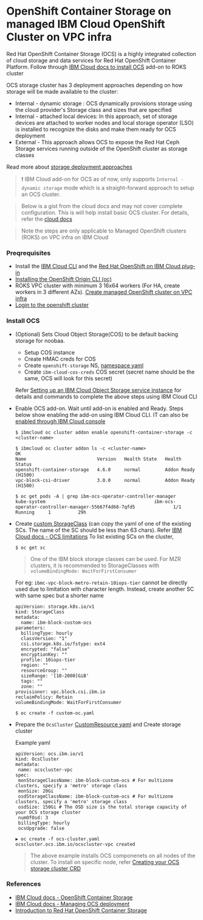 # OpenShift Container Storage on managed IBM Cloud OpenShift Cluster on VPC infra

Red Hat OpenShift Container Storage (OCS) is a highly integrated collection of cloud storage and data services for Red Hat OpenShift Container Platform. Follow through [IBM Cloud docs to install OCS](https://cloud.ibm.com/docs/openshift?topic=openshift-ocs-storage-prep) add-on to ROKS cluster 

OCS storage cluster has 3 deployment approaches depending on how storage will be made available to the cluster:

- Internal - dynamic storage : OCS dynamically provisions storage using the cloud provider's Storage class and sizes that are specified
- Internal - attached local devices: In this approach, set of storage devices are attached to worker nodes and local storage operator (LSO) is installed to recognize the disks and make them ready for OCS deployment
- External - This approach allows OCS to expose the Red Hat Ceph Storage services running outside of the OpenShift cluster as storage classes

Read more about [storage deployment approaches](https://access.redhat.com/documentation/en-us/red_hat_openshift_container_storage/4.6/html/planning_your_deployment/ocs-architecture_rhocs#storage-cluster-deployment-approaches_rhocs)

> :exclamation: IBM Cloud add-on for OCS as of now, only supports `Internal - dynamic storage` mode which is a straight-forward approach to setup an OCS cluster. 

> Below is a gist from the cloud docs and may not cover complete configuration. This is will help install basic OCS cluster. For details, refer the [cloud docs](https://cloud.ibm.com/docs/openshift?topic=openshift-ocs-storage-prep)

> Note the steps are only applicable to Managed OpenShift clusters (ROKS) on VPC infra on IBM Cloud

### Preqrequisites

- Install the [IBM Cloud CLI](https://cloud.ibm.com/docs/cli?topic=cli-install-ibmcloud-cli) and the [Red Hat OpenShift on IBM Cloud plug-in](https://cloud.ibm.com/docs/openshift?topic=openshift-openshift-cli#cs_cli_install_steps)
- [Installing the OpenShift Origin CLI (oc)](https://cloud.ibm.com/docs/openshift?topic=openshift-openshift-cli#cli_oc)
- ROKS VPC cluster with minimum 3 16x64 workers (For HA, create workers in 3 different AZs). [Create managed OpenShift cluster on VPC infra](https://cloud.ibm.com/docs/openshift?topic=openshift-clusters#clusters_vpcg2)
- [Login to the openshift cluster](https://cloud.ibm.com/docs/openshift?topic=openshift-access_cluster#access_public_se)



### Install OCS

- (Optional) Sets Cloud Object Storage(COS) to be default backing storage for noobaa. 
    - Setup COS instance
    - Create HMAC creds for COS
    - Create `openshift-storage` NS, [namespace yaml](./os-namespace.yaml) 
    - Create `ibm-cloud-cos-creds` COS secret (secret name should be the same, OCS will look for this secret)
  
   Refer [Setting up an IBM Cloud Object Storage service instance](https://cloud.ibm.com/docs/openshift?topic=openshift-ocs-storage-install#ocs-create-cos) for details and commands to complete the above steps using IBM Cloud CLI 

- Enable OCS add-on. Wait until add-on is enabled and Ready. Steps below show enabling the add-on using IBM Cloud CLI. IT can also be [enabled through IBM Cloud console](https://cloud.ibm.com/docs/openshift?topic=openshift-ocs-storage-install#install-ocs-console)
    ```
    $ ibmcloud oc cluster addon enable openshift-container-storage -c <cluster-name>

    $ ibmcloud oc cluster addon ls -c <cluster-name>
    OK
    Name                          Version   Health State   Health Status   
    openshift-container-storage   4.6.0     normal         Addon Ready (H1500)   
    vpc-block-csi-driver          3.0.0     normal         Addon Ready (H1500)   

    $ oc get pods -A | grep ibm-ocs-operator-controller-manager
    kube-system                                        ibm-ocs-operator-controller-manager-55667f4d68-7qfd5              1/1     Running     1          29h
    ```

- Create [custom StorageClass](./custom-sc.yaml) (can copy the yaml of one of the existing SCs. The name of the SC should be less than 63 chars). Refer [IBM Cloud docs - OCS limitations](https://cloud.ibm.com/docs/openshift?topic=openshift-ocs-storage-cluster-setup#ocs-limitations)
   To list existing SCs on the cluster,
   ```
   $ oc get sc
   ```
   > One of the IBM block storage classes can be used. For MZR clusters, it is recommended to StorageClasses with `volumeBindingMode: WaitForFirstConsumer` 
   
    For eg:  `ibmc-vpc-block-metro-retain-10iops-tier`  cannot be directly used due to limitation with character length. Instead, create another SC with same spec but a shorter name
  

   ```
   apiVersion: storage.k8s.io/v1
   kind: StorageClass
   metadata:
     name: ibm-block-custom-ocs
   parameters:
     billingType: hourly
     classVersion: "1"
     csi.storage.k8s.io/fstype: ext4
     encrypted: "false"
     encryptionKey: ""
     profile: 10iops-tier
     region: ""
     resourceGroup: ""
     sizeRange: '[10-2000]GiB'
     tags: ""
     zone: ""
   provisioner: vpc.block.csi.ibm.io
   reclaimPolicy: Retain
   volumeBindingMode: WaitForFirstConsumer
  ```
  ```
  $ oc create -f custom-oc.yaml
  ```

- Prepare the `OcsCluster` [CustomResource yaml](./ocs-cluster.yaml) and Create storage cluster

    Example yaml
    ```
    apiVersion: ocs.ibm.io/v1
    kind: OcsCluster
    metadata:
     name: ocscluster-vpc
    spec:
     monStorageClassName: ibm-block-custom-ocs # For multizone clusters, specify a 'metro' storage class
     monSize: 20Gi
     osdStorageClassName: ibm-block-custom-ocs # For multizone clusters, specify a 'metro' storage class
     osdSize: 150Gi # The OSD size is the total storage capacity of your OCS storage cluster
     numOfOsd: 3
     billingType: hourly
     ocsUpgrade: false
    ```
    ```
    ▶ oc create -f ocs-cluster.yaml 
    ocscluster.ocs.ibm.io/ocscluster-vpc created
    ```
    > The above example installs OCS componenets on all nodes of the cluster. To install on specific node, refer [Creating your OCS storage cluster CRD](https://cloud.ibm.com/docs/openshift?topic=openshift-ocs-storage-cluster-setup#ocs-vpc-deploy-crd)

### References
- [IBM Cloud docs - OpenShift Container Storage](https://cloud.ibm.com/docs/openshift?topic=openshift-ocs-storage-prep)
- [IBM Cloud docs - Managing OCS deployment](https://cloud.ibm.com/docs/openshift?topic=openshift-ocs-manage-deployment)
- [Introduction to Red Hat OpenShift Container Storage](https://access.redhat.com/documentation/en-us/red_hat_openshift_container_storage/4.6/html/planning_your_deployment/introduction-to-openshift-container-storage-4_rhocs)
